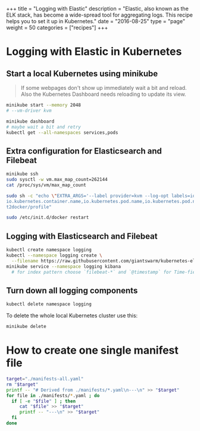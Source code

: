 +++
title = "Logging with Elastic"
description = "Elastic, also known as the ELK stack, has become a wide-spread tool for aggregating logs. This recipe helps you to set it up in Kubernetes."
date = "2016-08-25"
type = "page"
weight = 50
categories = ["recipes"]
+++

# Logging with Elastic in Kubernetes

## Start a local Kubernetes using minikube

> If some webpages don't show up immediately wait a bit and reload. Also the Kubernetes Dashboard needs reloading to update its view.

```bash
minikube start --memory 2048
# --vm-driver kvm

minikube dashboard
# maybe wait a bit and retry
kubectl get --all-namespaces services,pods
```

## Extra configuration for Elasticsearch and Filebeat

```bash
minikube ssh
sudo sysctl -w vm.max_map_count=262144
cat /proc/sys/vm/max_map_count

sudo sh -c "echo \"EXTRA_ARGS='--label provider=kvm --log-opt labels=io.kubernetes.container.hash,
io.kubernetes.container.name,io.kubernetes.pod.name,io.kubernetes.pod.namespace,io.kubernetes.pod.uid'\" >> /var/lib/boo
t2docker/profile"

sudo /etc/init.d/docker restart
```

## Logging with Elasticsearch and Filebeat

```bash
kubectl create namespace logging
kubectl --namespace logging create \
  --filename https://raw.githubusercontent.com/giantswarm/kubernetes-elastic-stack/master/manifests-all.yaml
minikube service --namespace logging kibana
  # for index pattern choose `filebeat-*` and `@timestamp` for Time-field name
```

## Turn down all logging components

```bash
kubectl delete namespace logging
```

To delete the whole local Kubernetes cluster use this:

```bash
minikube delete
```


# How to create one single manifest file

```bash
target="./manifests-all.yaml"
rm "$target"
printf -- "# Derived from ./manifests/*.yaml\n---\n" >> "$target"
for file in ./manifests/*.yaml ; do
  if [ -e "$file" ] ; then
     cat "$file" >> "$target"
     printf -- "---\n" >> "$target"
  fi
done
```
